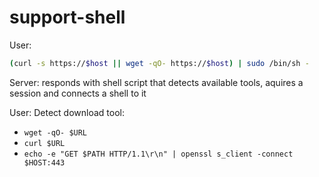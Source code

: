 # support-shell

User:
```sh
(curl -s https://$host || wget -qO- https://$host) | sudo /bin/sh -
```

Server: responds with shell script that detects available tools, aquires a session and connects a shell to it

User:
Detect download tool:
 - `wget -qO- $URL`
 - `curl $URL`
 - `echo -e "GET $PATH HTTP/1.1\r\n" | openssl s_client -connect $HOST:443`
